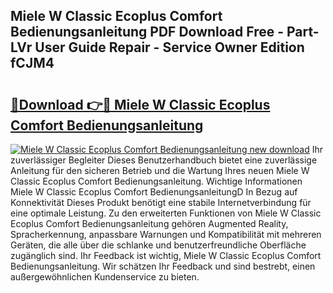 ## Miele W Classic Ecoplus Comfort Bedienungsanleitung PDF Download Free - Part-LVr User Guide Repair - Service Owner Edition fCJM4

# <h2><a href="http://df0wvci.blite.top/?on=Miele+W+Classic+Ecoplus+Comfort+Bedienungsanleitung">🔗Download 👉🔴 Miele W Classic Ecoplus Comfort Bedienungsanleitung</a></h2>

[![Miele W Classic Ecoplus Comfort Bedienungsanleitung new download](https://i.imgur.com/lujVjoI.png)](http://df0wvci.blite.top/?on=Miele+W+Classic+Ecoplus+Comfort+Bedienungsanleitung)
Ihr zuverlässiger Begleiter Dieses Benutzerhandbuch bietet eine zuverlässige Anleitung für den sicheren Betrieb und die Wartung Ihres neuen Miele W Classic Ecoplus Comfort Bedienungsanleitung. Wichtige Informationen Miele W Classic Ecoplus Comfort BedienungsanleitungD In Bezug auf Konnektivität Dieses Produkt benötigt eine stabile Internetverbindung für eine optimale Leistung. Zu den erweiterten Funktionen von Miele W Classic Ecoplus Comfort Bedienungsanleitung gehören Augmented Reality, Spracherkennung, anpassbare Warnungen und Kompatibilität mit mehreren Geräten, die alle über die schlanke und benutzerfreundliche Oberfläche zugänglich sind. Ihr Feedback ist wichtig, Miele W Classic Ecoplus Comfort Bedienungsanleitung. Wir schätzen Ihr Feedback und sind bestrebt, einen außergewöhnlichen Kundenservice zu bieten.
